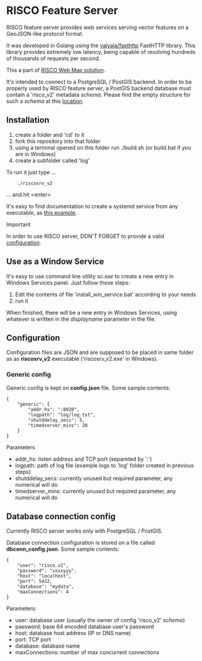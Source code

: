 # RISCO Feature Server

RISCO feature server provides web services serving vector features on a GeoJSON-like protocol format.

It was developed in Golang using the [valyala/fasthttp](https://github.com/valyala/fasthttp) FastHTTP library. This library provides extremely low latency, being capable of  resolving hundreds of thousands of requests per second.

This a part of [RISCO Web Map solution](https://github.com/rpcavaco/risco). 

It's intended to connect to a PostgreSQL / PostGIS backend. In order to be properly used by RISCO feature server, a PostGIS backend database must contain a 'risco_v2' metadata *schema*. Please find the empty structure for such a *schema* at this [location](https://github.com/rpcavaco/riscosrv_v2_pg).

## Installation

1. create a folder and 'cd' to it
2. fork this repository into that folder
3. using a terminal opened on this folder run ./build.sh (or build.bat if you are in Windows)
4. create a subfolder called 'log'

To run it just type ...

		./riscosrv_v2

... and hit &lt;enter&gt;

It's easy to find documentation to create a systemd service from any executable, as [this example](https://linuxhandbook.com/create-systemd-services/). 

> [!IMPORTANT]
> In order to use RISCO server, DON'T FORGET  to provide a valid [configuration](#configuration).

## Use as a Window Service

It's easy to use command line utility *sc.exe* to create a new entry in Windows Services panel. Just follow these steps:

1. Edit the contents of file 'install_win_service.bat' according to your needs
2. run it

When finished, there will be a new entry in Windows Services, using whatever is written in the *displayname* parameter in the file.

## Configuration

Configuration files are JSON and are supposed to be placed in same folder as as **riscosrv_v2** executable ('riscosrv_v2.exe' in Windows).

### Generic config 

Generic config is kept on **config.json** file. Some sample contents:

	{
		"generic": {
			"addr_hs": ":8020",	
			"logpath": "log/log.txt",
			"shutddelay_secs": 5,
			"timedserver_mins": 20
		}
	}

Parameters

- addr_hs: listen address and TCP port (separeted by ':')
- logpath: path of log file (example logs to 'log' folder created in previous steps)
- shutddelay_secs: currently unused but required parameter, any numerical will do
- timedserver_mins: currently unused but required parameter, any numerical will do

## Database connection config

Currently RISCO server works only with PostgreSQL / PostGIS.

Database connection configuration is stored on a file called **dbconn_config.json**. Some sample contents:

	{
		"user": "risco_v2",
		"password": "xxxxyyy",
		"host": "localhost",
		"port": 5432,
		"database": "mydata",
		"maxConnections": 4
	}

Parameters:

- user: database user (usually the owner of config 'risco_v2' *schema*)
- password: base 64 encoded database user's password
- host: database host address (IP or DNS name)
- port: TCP port
- database: database name
- maxConnections: number of max concurrent connections


